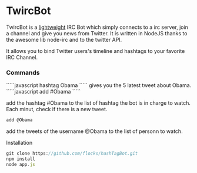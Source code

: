 TwircBot
==========

TwircBot is a <u>lightweight</u> IRC Bot which simply connects to a irc server, join a channel and give you news from Twitter.
It is written in NodeJS thanks to the awesome lib node-irc and to the twitter API.

It allows you to bind Twitter users's timeline and hashtags to your favorite IRC Channel.

<h3>Commands</h3>
`````javascript
hashtag Obama
`````
gives you the 5 latest tweet about Obama.
`````javascript
add #Obama
`````

add the hashtag #Obama to the list of hashtag the bot is in charge to watch. Each minut, check if there is a new tweet.
`````javascript
add @Obama
`````
add the tweets of the username @Obama to the list of personn to watch.

Installation 
`````javascript
git clone https://github.com/flocks/hashTagBot.git
npm install
node app.js 
`````
